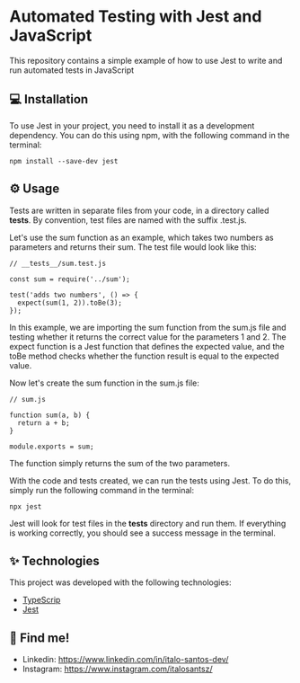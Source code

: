 # Automated Testing with Jest and JavaScript

This repository contains a simple example of how to use Jest to write and run automated tests in JavaScript

## 💻 Installation

To use Jest in your project, you need to install it as a development dependency. You can do this using npm, with the following command in the terminal:

```
npm install --save-dev jest
```

## ⚙ Usage

Tests are written in separate files from your code, in a directory called __tests__. By convention, test files are named with the suffix .test.js.

Let's use the sum function as an example, which takes two numbers as parameters and returns their sum. The test file would look like this:

```
// __tests__/sum.test.js

const sum = require('../sum');

test('adds two numbers', () => {
  expect(sum(1, 2)).toBe(3);
});
```

In this example, we are importing the sum function from the sum.js file and testing whether it returns the correct value for the parameters 1 and 2. The expect function is a Jest function that defines the expected value, and the toBe method checks whether the function result is equal to the expected value.

Now let's create the sum function in the sum.js file:

```
// sum.js

function sum(a, b) {
  return a + b;
}

module.exports = sum;
```

The function simply returns the sum of the two parameters.

With the code and tests created, we can run the tests using Jest. To do this, simply run the following command in the terminal:

```
npx jest

```

Jest will look for test files in the __tests__ directory and run them. If everything is working correctly, you should see a success message in the terminal.
## ✨ Technologies

This project was developed with the following technologies:

- [TypeScrip](https://www.typescriptlang.org/)
- [Jest](https://jestjs.io/pt-BR/)

## 🔗 Find me!
- Linkedin: https://www.linkedin.com/in/italo-santos-dev/
- Instagram: https://www.instagram.com/italosantsz/
